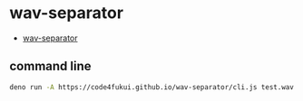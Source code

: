 # wav-separator
 
- [wav-separator](https://code4fukui.github.io/wav-separator/)

## command line

```sh
deno run -A https://code4fukui.github.io/wav-separator/cli.js test.wav
```
